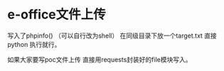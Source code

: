 # e-office文件上传

写入了phpinfo() （可以自行改为shell）
在同级目录下放一个target.txt 直接python 执行就行。

如果大家要写poc文件上传 直接用requests封装好的file模块写入。
